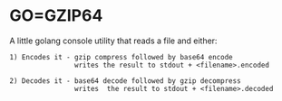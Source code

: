 # GO=GZIP64 #

A little golang console utility that reads a file and either:

    1) Encodes it - gzip compress followed by base64 encode
                    writes the result to stdout + <filename>.encoded

    2) Decodes it - base64 decode followed by gzip decompress
                    writes  the result to stdout + <filename>.decoded

